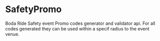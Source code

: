 # SafetyPromo

Boda Ride Safety event Promo codes generator and validator api. For all codes generated they can be used within a specif radius to the event venue.


